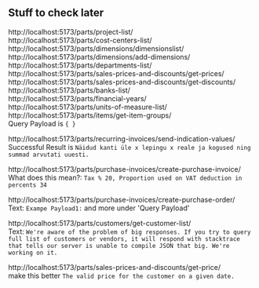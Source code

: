 ## Stuff to check later

http://localhost:5173/parts/project-list/<br>
http://localhost:5173/parts/cost-centers-list/<br>
http://localhost:5173/parts/dimensions/dimensionslist/<br>
http://localhost:5173/parts/dimensions/add-dimensions/<br>
http://localhost:5173/parts/departments-list/<br>
http://localhost:5173/parts/sales-prices-and-discounts/get-prices/<br>
http://localhost:5173/parts/sales-prices-and-discounts/get-discounts/<br>
http://localhost:5173/parts/banks-list/<br>
http://localhost:5173/parts/financial-years/<br>
http://localhost:5173/parts/units-of-measure-list/<br>
http://localhost:5173/parts/items/get-item-groups/<br>
Query Payload is `{ }`

http://localhost:5173/parts/recurring-invoices/send-indication-values/<br>
Successful Result is `Näidud kanti üle x lepingu x reale ja kogused ning summad arvutati uuesti.`

http://localhost:5173/parts/purchase-invoices/create-purchase-invoice/<br>
What does this mean?: `Tax % 20, Proportion used on VAT deduction in percents 34`

http://localhost:5173/parts/purchase-invoices/create-purchase-order/<br>
Text: `Exampe Payload1:` and more under 'Query Payload'

http://localhost:5173/parts/customers/get-customer-list/<br>
Text: `We're aware of the problem of big responses. If you try to query full list of customers or vendors, it will respond with stacktrace that tells our server is unable to compile JSON that big. We're working on it.`

http://localhost:5173/parts/sales-prices-and-discounts/get-price/<br>
make this better `The valid price for the customer on a given date.`